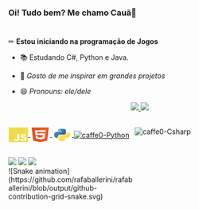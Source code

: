 ### Oi! Tudo bem? Me chamo Cauã👋<h1>

 ✏ **Estou iniciando na programação de Jogos** 
- 📚 Estudando C#, Python e Java.
- 🤩 *Gosto de me inspirar em grandes projetos*
- 😄 *Pronouns: ele/dele*

  <div align="center">
  <a href="https://github.com/caffe0">
  <img height="180em" src="https://github-readme-stats.vercel.app/api?username=caffe0&show_icons=true&theme=dark&include_all_commits=true&count_private=true"/>
  <img height="180em" src="https://github-readme-stats.vercel.app/api/top-langs/?username=caffe0&layout=compact&langs_count=7&theme=dark"/>
</div>
    
   <div style="display: inline_block"><br>
  <img align="center" alt="caffe0-Js" height="30" width="40" src="https://raw.githubusercontent.com/devicons/devicon/master/icons/javascript/javascript-plain.svg">
  <img align="center" alt="caffe0-HTML" height="30" width="40" src="https://raw.githubusercontent.com/devicons/devicon/master/icons/html5/html5-original.svg">
  <img align="center" alt="caffe0-Python" height="30" width="40" src="https://raw.githubusercontent.com/devicons/devicon/master/icons/python/python-original.svg">
  <img align="center" alt="caffe0-Python" height="30" width="40" src="https://cdn.jsdelivr.net/gh/devicons/devicon/icons/csharp/csharp-original.svg">
  <img align="right" alt="caffe0-Csharp" height="300" width="250" src="https://tenor.com/view/cute-adorable-charming-gif-13798021.gif">

</div>
    
    
##
  <div> 
  <a href="https://instagram.com/caua_hmoura" target="_blank"><img src="https://img.shields.io/badge/-Instagram-%23E4405F?style=for-the-badge&logo=instagram&logoColor=white" target="_blank"></a>
 	<a href="https://www.twitch.tv/caffe_1" target="_blank"><img src="https://img.shields.io/badge/Twitch-9146FF?style=for-the-badge&logo=twitch&logoColor=white" target="_blank"></a>
  <a href = "mailto:cauahmourarodrigues@gmail.com"><img src="https://img.shields.io/badge/Gmail-D14836?style=for-the-badge&logo=gmail&logoColor=white" target="_blank"></a>
</div>
     ![Snake animation](https://github.com/rafaballerini/rafaballerini/blob/output/github-contribution-grid-snake.svg)
